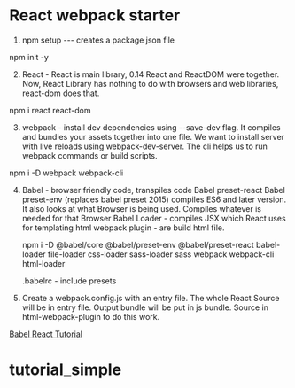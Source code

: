 # React webpack starter

1. npm setup  --- creates a package json file

npm init -y

2. React -   React is main library, 0.14 React and ReactDOM were together. Now, React Library has nothing to do with browsers and web libraries, react-dom does that.

npm i react react-dom

3. webpack - install dev dependencies using --save-dev flag. It compiles and bundles your assets together into one file. We want to install server with live reloads using webpack-dev-server. The cli helps us to run webpack commands or build scripts.

npm i -D webpack webpack-cli 


4. Babel - browser friendly code, transpiles code 
   Babel preset-react
   Babel preset-env (replaces babel preset 2015) compiles ES6 and later version. It also looks at what Browser is being used. Compiles whatever is needed for that Browser
   Babel Loader - compiles JSX which React uses for templating
   html webpack plugin - are build html file.

   npm i -D @babel/core @babel/preset-env @babel/preset-react babel-loader file-loader  css-loader sass-loader sass webpack webpack-cli html-loader

   .babelrc - include presets

5. Create a webpack.config.js with an entry file. The whole React Source will be in entry file. Output bundle will
be put in js bundle. Source in html-webpack-plugin to do this work.

[Babel React Tutorial](https://www.youtube.com/watch?v=ihhPyqfdbjo)


# tutorial_simple
